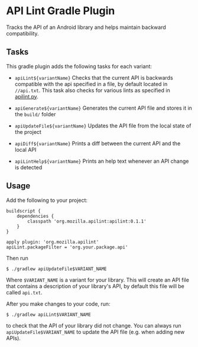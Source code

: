 # API Lint Gradle Plugin
Tracks the API of an Android library and helps maintain backward compatibility.

## Tasks

This gradle plugin adds the following tasks for each variant:

- `apiLint${variantName}`
    Checks that the current API is backwards compatible with the api specified
    in a file, by default located in `//api.txt`. This task also checks for
    various lints as specified in [apilint.py](apilint/src/main/resources/apilint.py).

- `apiGenerate${variantName}`
    Generates the current API file and stores it in the `build/` folder

- `apiUpdateFile${variantName}`
    Updates the API file from the local state of the project

- `apiDiff${variantName}`
    Prints a diff between the current API and the local API

- `apiLintHelp${variantName}`
    Prints an help text whenever an API change is detected

## Usage
Add the following to your project:

```
buildscript {
    dependencies {
        classpath 'org.mozilla.apilint:apilint:0.1.1'
    }
}

apply plugin: 'org.mozilla.apilint'
apiLint.packageFilter = 'org.your.package.api'
```

Then run
```
$ ./gradlew apiUpdateFile$VARIANT_NAME
```

Where `$VARIANT_NAME` is a variant for your library. This will create an API
file that contains a description of your library's API, by default this file
will be called `api.txt`.

After you make changes to your code, run:

```
$ ./gradlew apiLint$VARIANT_NAME
```

to check that the API of your library did not change. You can always run
`apiUpdateFile$VARIANT_NAME` to update the API file (e.g. when adding new
APIs).
